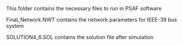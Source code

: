 This folder contains the necessary files to run in PSAF software

Final_Network.NWT contains the network parameters for IEEE-39 bus system

SOLUTION4_6.SOL contains the solution file after simulation
